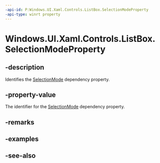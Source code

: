 ```yaml
---
-api-id: P:Windows.UI.Xaml.Controls.ListBox.SelectionModeProperty
-api-type: winrt property
---
```


<!-- Property syntax
public Windows.UI.Xaml.DependencyProperty SelectionModeProperty { get; }
-->

# Windows.UI.Xaml.Controls.ListBox.SelectionModeProperty

## -description
Identifies the [SelectionMode](listbox_selectionmode.md) dependency property.



## -property-value
The identifier for the [SelectionMode](listbox_selectionmode.md) dependency property.

## -remarks

## -examples

## -see-also
